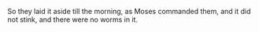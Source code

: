 So they laid it aside till the morning, as Moses commanded them, and it did not stink, and there were no worms in it.
